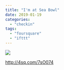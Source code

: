 ```yaml
---
title: "I'm at Sea Bowl"
date: 2019-01-19
categories: 
  - "checkin"
tags: 
  - "foursquare"
  - "ifttt"
---
```


![](images/staticmap?center=37.60639692047643,-122.49628035430996&zoom=16&size=710x440&maptype=roadmap&sensor=false&markers=color:red%7C37.60639692047643,-122.49628035430996)  
  
http://4sq.com/7sO074
